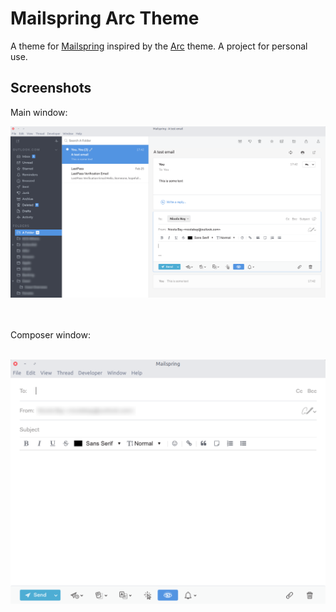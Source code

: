 # Mailspring Arc Theme

A theme for [Mailspring](https://github.com/Foundry376/Mailspring) inspired by the [Arc](https://github.com/NicoHood/arc-theme) theme.
A project for personal use.

## Screenshots
Main window:
<div align="center"><img src="screenshots/mainwindow.png" alt="Preview" /></div>
<br><br>

Composer window:
<br><br>

<div align="center"><img src="screenshots/composer.png" alt="Preview" /></div>
